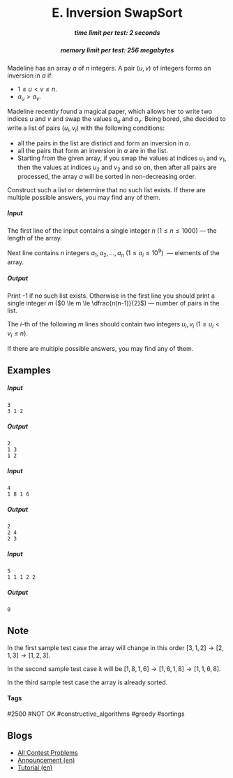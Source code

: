 <h1 style='text-align: center;'> E. Inversion SwapSort</h1>

<h5 style='text-align: center;'>time limit per test: 2 seconds</h5>
<h5 style='text-align: center;'>memory limit per test: 256 megabytes</h5>

Madeline has an array $a$ of $n$ integers. A pair $(u, v)$ of integers forms an inversion in $a$ if:

* $1 \le u < v \le n$.
* $a_u > a_v$.

Madeline recently found a magical paper, which allows her to write two indices $u$ and $v$ and swap the values $a_u$ and $a_v$. Being bored, she decided to write a list of pairs $(u_i, v_i)$ with the following conditions:

* all the pairs in the list are distinct and form an inversion in $a$.
* all the pairs that form an inversion in $a$ are in the list.
* Starting from the given array, if you swap the values at indices $u_1$ and $v_1$, then the values at indices $u_2$ and $v_2$ and so on, then after all pairs are processed, the array $a$ will be sorted in non-decreasing order.

Construct such a list or determine that no such list exists. If there are multiple possible answers, you may find any of them.

##### Input

The first line of the input contains a single integer $n$ ($1 \le n \le 1000$) — the length of the array.

Next line contains $n$ integers $a_1,a_2,...,a_n$ $(1 \le a_i \le 10^9)$  — elements of the array.

##### Output

Print -1 if no such list exists. Otherwise in the first line you should print a single integer $m$ ($0 \le m \le \dfrac{n(n-1)}{2}$) — number of pairs in the list.

The $i$-th of the following $m$ lines should contain two integers $u_i, v_i$ ($1 \le u_i < v_i\le n$).

If there are multiple possible answers, you may find any of them.

## Examples

##### Input


```text
3
3 1 2
```
##### Output


```text
2
1 3
1 2
```
##### Input


```text
4
1 8 1 6
```
##### Output


```text
2
2 4
2 3
```
##### Input


```text
5
1 1 1 2 2
```
##### Output


```text
0
```
## Note

In the first sample test case the array will change in this order $[3,1,2] \rightarrow [2,1,3] \rightarrow [1,2,3]$.

In the second sample test case it will be $[1,8,1,6] \rightarrow [1,6,1,8] \rightarrow [1,1,6,8]$.

In the third sample test case the array is already sorted.



#### Tags 

#2500 #NOT OK #constructive_algorithms #greedy #sortings 

## Blogs
- [All Contest Problems](../Codeforces_Global_Round_9.md)
- [Announcement (en)](../blogs/Announcement_(en).md)
- [Tutorial (en)](../blogs/Tutorial_(en).md)
